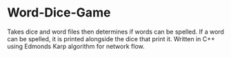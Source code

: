 # Word-Dice-Game
Takes dice and word files then determines if words can be spelled. If a word can be spelled, it is printed alongside the dice that print it. Written in C++ using Edmonds Karp algorithm for network flow. 
